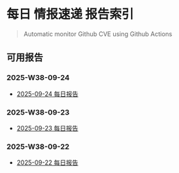 # 每日 情报速递 报告索引

> Automatic monitor Github CVE using Github Actions

## 可用报告

### 2025-W38-09-24

- [2025-09-24 每日报告](Data/2025-W38-09-24/daily_20250924.md)

### 2025-W38-09-23

- [2025-09-23 每日报告](Data/2025-W38-09-23/daily_20250923.md)

### 2025-W38-09-22

- [2025-09-22 每日报告](Data/2025-W38-09-22/daily_20250922.md)

